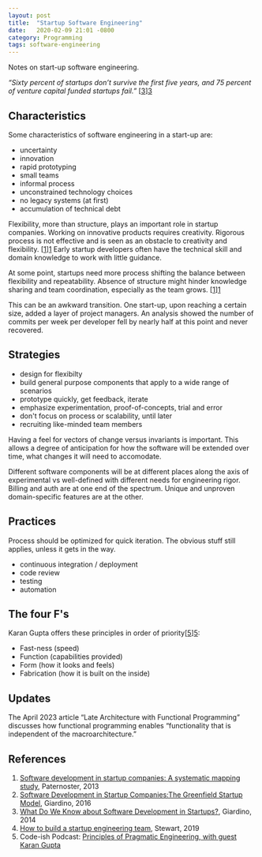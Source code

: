 ```yaml
---
layout: post
title:  "Startup Software Engineering"
date:   2020-02-09 21:01 -0800
category: Programming
tags: software-engineering
---
```


Notes on start-up software engineering.

_“Sixty percent of startups don’t survive the first five years,
and 75 percent of venture capital funded startups fail.”_ [[3]][3]

## Characteristics

Some characteristics of software engineering in a start-up are:

- uncertainty
- innovation
- rapid prototyping
- small teams
- informal process
- unconstrained technology choices
- no legacy systems (at first)
- accumulation of technical debt

Flexibility, more than structure, plays an important role in startup companies. Working on innovative products requires creativity. Rigorous process is not effective and is seen as an obstacle to creativity and flexibility. [[1]][1] Early startup developers often have the technical skill and domain knowledge to work with little guidance.

At some point, startups need more process shifting the balance between flexibility and repeatability. Absence of structure might hinder knowledge sharing and team coordination, especially as the team grows. [[1]][1]

This can be an awkward transition. One start-up, upon reaching a certain size, added a layer of project managers. An analysis showed the number of commits per week per developer fell by nearly half at this point and never recovered.

## Strategies

- design for flexibilty
- build general purpose components that apply to a wide range of scenarios
- prototype quickly, get feedback, iterate
- emphasize experimentation, proof-of-concepts, trial and error
- don't focus on process or scalability, until later
- recruiting like-minded team members

Having a feel for vectors of change versus invariants is important. This allows a degree of anticipation for how the software will be extended over time, what changes it will need to accomodate.

Different software components will be at different places along the axis of experimental vs well-defined with different needs for engineering rigor. Billing and auth are at one end of the spectrum. Unique and unproven domain-specific features are at the other.

## Practices

Process should be optimized for quick iteration. The obvious stuff still applies, unless it gets in the way.

- continuous integration / deployment
- code review
- testing
- automation

## The four F's

Karan Gupta offers these principles in order of priority[[5]][5]:

- Fast-ness (speed)
- Function (capabilities provided)
- Form (how it looks and feels)
- Fabrication (how it is built on the inside)

## Updates

The April 2023 article “Late Architecture with Functional Programming” discusses how functional programming enables “functionality that is independent of the macroarchitecture.”


## References

1. [Software development in startup companies: A systematic mapping study][1], Paternoster, 2013
2. [Software Development in Startup Companies:The Greenfield Startup Model][2], Giardino, 2016
3. [What Do We Know about Software Development in Startups?][3], Giardino, 2014
4. [How to build a startup engineering team][4], Stewart, 2019
5. Code-ish Podcast: [Principles of Pragmatic Engineering, with guest Karan Gupta][5]


[1]: http://dx.doi.org/10.1016/j.infsof.2014.04.014
[2]: https://ieeexplore.ieee.org/document/7360225
[3]: https://www.computer.org/csdl/magazine/so/2014/05/mso2014050028/13rRUxjyX2e
[4]: https://increment.com/teams/how-to-build-a-startup-engineering-team/
[5]: https://www.heroku.com/podcasts/codeish/principles-of-pragmatic-engineering
[6]: https://www.infoq.com/news/2023/04/late-arch-functional-programming/
